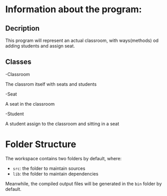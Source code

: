 # Information about the program:

## Decription
This program will represent an actual classroom, with ways(methods) od adding students and assign seat.

## Classes

-Classroom

  The classrom itself with seats and students

-Seat

  A seat in the classroom

-Student

  A student assign to the classroom and sitting in a seat

# Folder Structure

The workspace contains two folders by default, where:

- `src`: the folder to maintain sources
- `lib`: the folder to maintain dependencies

Meanwhile, the compiled output files will be generated in the `bin` folder by default.
